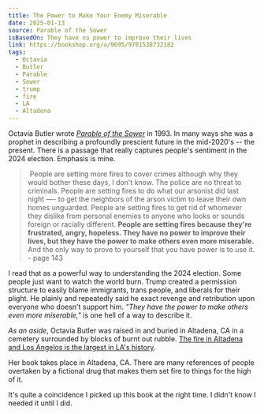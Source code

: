 ```yaml
---
title: The Power to Make Your Enemy Miserable
date: 2025-01-13
source: Parable of the Sower
isBasedOn: They have no power to improve their lives
link: https://bookshop.org/a/9695/9781538732182
tags:
  - Octavia
  - Butler
  - Parable
  - Sower
  - trump
  - fire
  - LA
  - Altadena
---
```

  

Octavia Butler wrote [*Parable of the Sower*](https://bookshop.org/a/9695/9781538732182) in 1993. In many ways she was a prophet in describing a profoundly prescient future in the mid-2020's -- the present. There is a passage that really captures people's sentiment in the 2024 election. Emphasis is mine.

>  People are setting more fires to cover crimes although why they would bother these days, I don't know. The police are no threat to criminals. People are setting fires to do what our arsonist did last night —- to get the neighbors of the arson victim to leave their own homes unguarded. People are setting fires to get rid of whomever they dislike from personal enemies to anyone who looks or sounds foreign or racially different. **People are setting fires because they're frustrated, angry, hopeless. They have no power to improve their lives, but they have the power to make others even more miserable.** And the only way to prove to yourself that you have power is to use it. - page 143

I read that as a powerful way to understanding the 2024 election. Some people just want to watch the world burn. Trump created a permission structure to easily blame immigrants, trans people, and liberals for their plight. He plainly and repeatedly said he exact revenge and retribution upon everyone who doesn't support him. *"They have the power to make others even more miserable,"* is one hell of a way to describe it.

*As an aside*, Octavia Butler was raised in and buried in Altadena, CA in a cemetery surrounded by blocks of burnt out rubble. [The fire in Altadena and Los Angelos is the largest in LA's history](https://www.washingtonpost.com/weather/2025/01/12/palisades-fire-origin-new-years-eve-fire/). 

Her book takes place in Altadena, CA. There are many references of people overtaken by a fictional drug that makes them set fire to things for the high of it. 

It's quite a coincidence I picked up this book at the right time. I didn't know I needed it until I did.